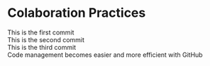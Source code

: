 # Colaboration Practices
This is the first commit <br>
This is the second commit <br>
This is the third commit <br>
Code management becomes easier and more efficient with GitHub<br>
